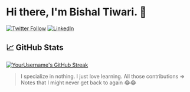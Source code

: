 # Hi there, I'm Bishal Tiwari. 👋

[![Twitter Follow](https://img.shields.io/twitter/follow/bishaltwr?style=social)](https://twitter.com/bishaltwr)
[![LinkedIn](https://img.shields.io/badge/LinkedIn-Connect-blue?style=social&logo=linkedin)](https://www.linkedin.com/in/bishaltwr)

## 📈 GitHub Stats

[![YourUsername's GitHub Streak](https://github-readme-streak-stats.herokuapp.com/?user=bishaltwr&theme=radical)](https://github.com/[YourUsername])

> I specialize in nothing. I just love learning. All those contributions => Notes that I might never get back to again 😂😂
